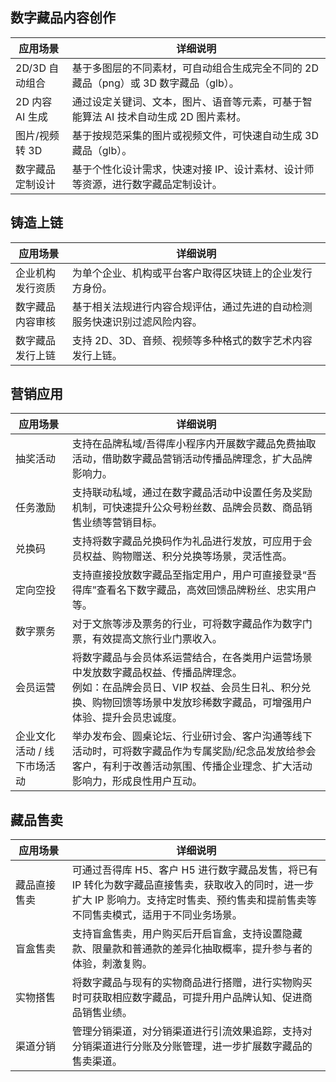 
## 数字藏品内容创作

<table>
<thead>
<tr>
<th width=18%>应用场景</th>
<th>详细说明</th>
</tr>
</thead>
<tbody><tr>
<td>2D/3D 自动组合</td>
<td>基于多图层的不同素材，可自动组合生成完全不同的 2D 藏品（png）或 3D 数字藏品（glb）。</td>
</tr>
<tr>
<td>2D 内容 AI 生成</td>
<td>通过设定关键词、文本，图片、语音等元素，可基于智能算法 AI 技术自动生成 2D 图片素材。</td>
</tr>
<tr>
<td>图片/视频转 3D</td>
<td>基于按规范采集的图片或视频文件，可快速自动生成 3D 藏品（glb）。</td>
</tr>
<tr>
<td>数字藏品定制设计</td>
<td>基于个性化设计需求，快速对接 IP、设计素材、设计师等资源，进行数字藏品定制设计。</td>
</tr>
</tbody></table>


## 铸造上链

<table>
<thead>
<tr>
<th width=18%>应用场景</th>
<th>详细说明</th>
</tr>
</thead>
<tbody><tr>
<td>企业机构发行资质</td>
<td>为单个企业、机构或平台客户取得区块链上的企业发行方身份。</td>
</tr>
<tr>
<td>数字藏品内容审核</td>
<td>基于相关法规进行内容合规评估，通过先进的自动检测服务快速识别过滤风险内容。</td>
</tr>
<tr>
<td>数字藏品发行上链</td>
<td>支持 2D、3D、音频、视频等多种格式的数字艺术内容发行上链。</td>
</tr>
</tbody></table>



## 营销应用

<table>
<thead>
<tr>
<th width=18%>应用场景</th>
<th>详细说明</th>
</tr>
</thead>
<tbody><tr>
<td>抽奖活动</td>
<td>支持在品牌私域/吾得库小程序内开展数字藏品免费抽取活动，借助数字藏品营销活动传播品牌理念，扩大品牌影响力。</td>
</tr>
<tr>
<td>任务激励</td>
<td>支持联动私域，通过在数字藏品活动中设置任务及奖励机制，可快速提升公众号粉丝数、品牌会员数、商品销售业绩等营销目标。</td>
</tr>
<tr>
<td>兑换码</td>
<td>支持将数字藏品兑换码作为礼品进行发放，可应用于会员权益、购物赠送、积分兑换等场景，灵活性高。</td>
</tr>
<tr>
<td>定向空投</td>
<td>支持直接投放数字藏品至指定用户，用户可直接登录“吾得库”查看名下数字藏品，高效回馈品牌粉丝、忠实用户等。</td>
</tr>
<tr>
<td>数字票务</td>
<td>对于文旅等涉及票务的行业，可将数字藏品作为数字门票，有效提高文旅行业门票收入。</td>
</tr>
<tr>
<td>会员运营</td>
<td>将数字藏品与会员体系运营结合，在各类用户运营场景中发放数字藏品权益、传播品牌理念。<br>例如：在品牌会员日、VIP 权益、会员生日礼、积分兑换、购物回馈等场景中发放珍稀数字藏品，可增强用户体验、提升会员忠诚度。</td>
</tr>
<tr>
<td>企业文化活动 / 线下市场活动</td>
<td>举办发布会、圆桌论坛、行业研讨会、客户沟通等线下活动时，可将数字藏品作为专属奖励/纪念品发放给参会客户，有利于改善活动氛围、传播企业理念、扩大活动影响力，形成良性用户互动。</td>
</tr>
</tbody></table>



## 藏品售卖

<table>
<thead>
<tr>
<th width=18%>应用场景</th>
<th>详细说明</th>
</tr>
</thead>
<tbody><tr>
<td>藏品直接售卖</td>
<td>可通过吾得库 H5、客户 H5 进行数字藏品发售，将已有 IP 转化为数字藏品直接售卖，获取收入的同时，进一步扩大 IP 影响力。支持定时售卖、预约售卖和提前售卖等不同售卖模式，适用于不同业务场景。</td>
</tr>
<tr>
<td>盲盒售卖</td>
<td>支持盲盒售卖，用户购买后开启盲盒，支持设置隐藏款、限量款和普通款的差异化抽取概率，提升参与者的体验，刺激复购。</td>
</tr>
<tr>
<td>实物搭售</td>
<td>将数字藏品与现有的实物商品进行搭赠，进行实物购买时可获取相应数字藏品，可提升用户品牌认知、促进商品销售业绩。</td>
</tr>
<tr>
<td>渠道分销</td>
<td>管理分销渠道，对分销渠道进行引流效果追踪，支持对分销渠道进行分账及分账管理，进一步扩展数字藏品的售卖渠道。</td>
</tr>
</tbody></table>
